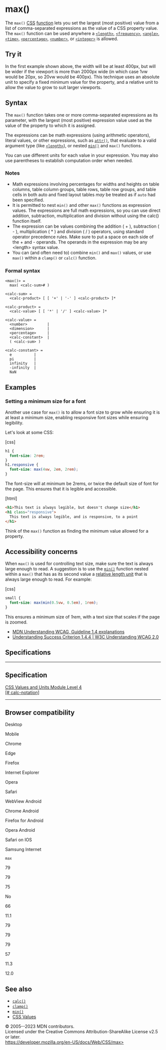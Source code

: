 max()
=====

The `max()` [CSS](https://developer.mozilla.org/en-US/docs/Web/CSS)
[function](css_functions.md) lets you set the largest (most positive) value
from a list of comma-separated expressions as the value of a CSS
property value. The `max()` function can be used anywhere a
[`<length>`](length.md), [`<frequency>`](frequency.md), [`<angle>`](angle.md),
[`<time>`](time.md), [`<percentage>`](percentage.md), [`<number>`](number.md), or
[`<integer>`](integer.md) is allowed.

Try it
------

In the first example shown above, the width will be at least 400px, but
will be wider if the viewport is more than 2000px wide (in which case
1vw would be 20px, so 20vw would be 400px). This technique uses an
absolute unit to specify a fixed minimum value for the property, and a
relative unit to allow the value to grow to suit larger viewports.

Syntax
------

The `max()` function takes one or more comma-separated expressions as
its parameter, with the largest (most positive) expression value used as
the value of the property to which it is assigned.

The expressions can be math expressions (using arithmetic operators),
literal values, or other expressions, such as [`attr()`](attr.md), that
evaluate to a valid argument type (like [`<length>`](length.md)), or nested
[`min()`](min.md) and `max()` functions.

You can use different units for each value in your expression. You may
also use parentheses to establish computation order when needed.

### Notes

- Math expressions involving percentages for widths and heights on
    table columns, table column groups, table rows, table row groups,
    and table cells in both auto and fixed layout tables *may* be
    treated as if `auto` had been specified.
- It is permitted to nest `min()` and other `max()` functions as
    expression values. The expressions are full math expressions, so you
    can use direct addition, subtraction, multiplication and division
    without using the calc() function itself.
- The expression can be values combining the addition ( + ),
    subtraction ( - ), multiplication ( \* ) and division ( / )
    operators, using standard operator precedence rules. Make sure to
    put a space on each side of the + and - operands. The operands in
    the expression may be any \<length\> syntax value.
- You can (and often need to) combine `min()` and `max()` values, or
    use `max()` within a `clamp()` or `calc()` function.

### Formal syntax

```
<max()> = 
  max( <calc-sum># )  

<calc-sum> = 
  <calc-product> [ [ '+' | '-' ] <calc-product> ]*  

<calc-product> = 
  <calc-value> [ [ '*' | '/' ] <calc-value> ]*  

<calc-value> = 
  <number>         |
  <dimension>      |
  <percentage>     |
  <calc-constant>  |
  ( <calc-sum> )   

<calc-constant> = 
  e          |
  pi         |
  infinity   |
  -infinity  |
  NaN        
```

Examples
--------

### Setting a minimum size for a font

Another use case for `max()` is to allow a font size to grow while
ensuring it is at least a minimum size, enabling responsive font sizes
while ensuring legibility.

Let\'s look at some CSS:

[css]

```css
h1 {
  font-size: 2rem;
}
h1.responsive {
  font-size: max(4vw, 2em, 2rem);
}
```

The font-size will at minimum be 2rems, or twice the default size of
font for the page. This ensures that it is legible and accessible.

[html]

```html
<h1>This text is always legible, but doesn't change size</h1>
<h1 class="responsive">
  This text is always legible, and is responsive, to a point
</h1>
```

Think of the `max()` function as finding the minimum value allowed for a
property.

Accessibility concerns
----------------------

When `max()` is used for controlling text size, make sure the text is
always large enough to read. A suggestion is to use the [`min()`](min.md)
function nested within a `max()` that has as its second value a
[relative length unit](length.md#relative_length_units) that is always
large enough to read. For example:

[css]

```css
small {
  font-size: max(min(0.5vw, 0.5em), 1rem);
}
```

This ensures a minimum size of *1rem*, with a text size that scales if
the page is zoomed.

- [MDN Understanding WCAG, Guideline 1.4
    explanations](https://developer.mozilla.org/en-US/docs/Web/Accessibility/Understanding_WCAG/Perceivable#guideline_1.4_make_it_easier_for_users_to_see_and_hear_content_including_separating_foreground_from_background)
- [Understanding Success Criterion 1.4.4 \| W3C Understanding WCAG
    2.0](https://www.w3.org/TR/UNDERSTANDING-WCAG20/visual-audio-contrast-scale.html)

Specifications
--------------

  -----------------------------------------------------------------------------

Specification
  -----------------------------------------------------------------------------

  [CSS Values and Units Module Level 4\
  [\#
  calc-notation]](https://drafts.csswg.org/css-values/#calc-notation)

  -----------------------------------------------------------------------------

Browser compatibility
---------------------

Desktop

Mobile

Chrome

Edge

Firefox

Internet Explorer

Opera

Safari

WebView Android

Chrome Android

Firefox for Android

Opera Android

Safari on IOS

Samsung Internet

`max`

79

79

75

No

66

11.1

79

79

79

57

11.3

12.0

See also
--------

- [`calc()`](calc.md)
- [`clamp()`](clamp.md)
- [`min()`](min.md)
- [CSS
    Values](https://developer.mozilla.org/en-US/docs/Learn/CSS/Building_blocks/Values_and_units)

© 2005--2023 MDN contributors.\
Licensed under the Creative Commons Attribution-ShareAlike License v2.5
or later.\
https://developer.mozilla.org/en-US/docs/Web/CSS/max>
